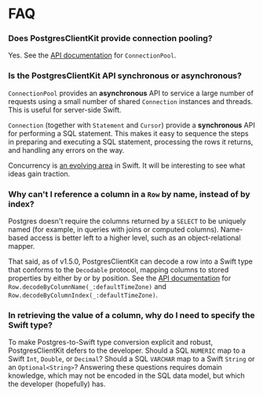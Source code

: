# FAQ

### Does PostgresClientKit provide connection pooling?

Yes.  See the [API documentation](https://codewinsdotcom.github.io/PostgresClientKit/Docs/API/index.html) for `ConnectionPool`.

### Is the PostgresClientKit API synchronous or asynchronous?

`ConnectionPool` provides an **asynchronous** API to service a large number of requests using a small number of shared `Connection` instances and threads.  This is useful for server-side Swift.

`Connection` (together with `Statement` and `Cursor`) provide a **synchronous** API for performing a SQL statement.  This makes it easy to sequence the steps in preparing and executing a SQL statement, processing the rows it returns, and handling any errors on the way.

Concurrency is [an evolving area](https://gist.github.com/lattner/31ed37682ef1576b16bca1432ea9f782) in Swift.  It will be interesting to see what ideas gain traction.

### Why can't I reference a column in a `Row` by name, instead of by index?

Postgres doesn't require the columns returned by a `SELECT` to be uniquely named (for example, in queries with joins or computed columns).  Name-based access is better left to a higher level, such as an object-relational mapper.

That said, as of v1.5.0, PostgresClientKit can decode a row into a Swift type that conforms to the `Decodable` protocol, mapping columns to stored properties by either by or by position.  See the [API documentation](https://codewinsdotcom.github.io/PostgresClientKit/Docs/API/index.html) for `Row.decodeByColumnName(_:defaultTimeZone)` and `Row.decodeByColumnIndex(_:defaultTimeZone)`.

### In retrieving the value of a column, why do I need to specify the Swift type?

To make Postgres-to-Swift type conversion explicit and robust, PostgresClientKit defers to the developer.  Should a SQL `NUMERIC` map to a Swift `Int`, `Double`, or `Decimal`?  Should a SQL `VARCHAR` map to a Swift `String` or an `Optional<String>`?  Answering these questions requires domain knowledge, which may not be encoded in the SQL data model, but which the developer (hopefully) has.
